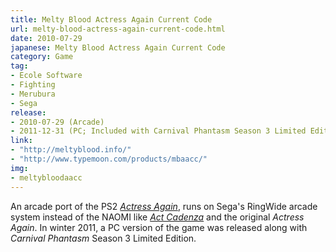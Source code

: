 ```yaml
---
title: Melty Blood Actress Again Current Code
url: melty-blood-actress-again-current-code.html
date: 2010-07-29
japanese: Melty Blood Actress Again Current Code
category: Game
tag:
- Ecole Software
- Fighting
- Merubura
- Sega
release:
- 2010-07-29 (Arcade)
- 2011-12-31 (PC; Included with Carnival Phantasm Season 3 Limited Edition)
link:
- "http://meltyblood.info/"
- "http://www.typemoon.com/products/mbaacc/"
img:
- meltybloodaacc
---
```


An arcade port of the PS2 [*Actress Again*](melty-blood-actress-again.html), runs on Sega's RingWide arcade system instead of the NAOMI like [*Act Cadenza*](melty-blood-act-cadenza.html) and the original *Actress Again*. In winter 2011, a PC version of the game was released along with *Carnival Phantasm* Season 3 Limited Edition.